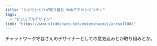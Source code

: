```yaml
---
title: "ひとりひとりが取り組む Webアクセシビリティ"
tags:
  - "ビジュアルデザイン"
link: "https://www.slideshare.net/emiemihuimei/accsell008"
---
```


チャットワーク守谷さんのデザイナーとしての意気込みとか取り組みとか。
